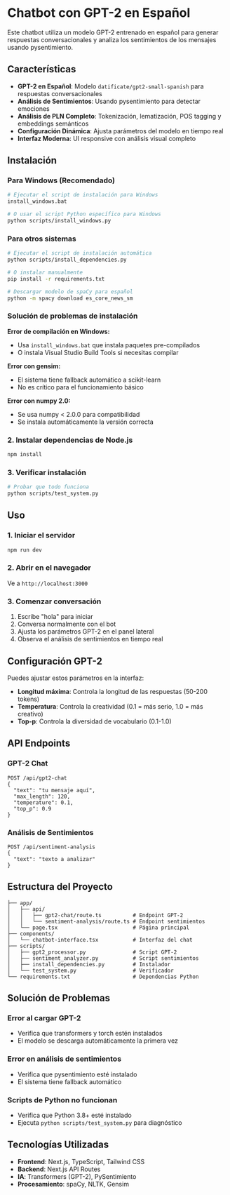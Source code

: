 # Chatbot con GPT-2 en Español

Este chatbot utiliza un modelo GPT-2 entrenado en español para generar respuestas conversacionales y analiza los sentimientos de los mensajes usando pysentimiento.

## Características

- **GPT-2 en Español**: Modelo `datificate/gpt2-small-spanish` para respuestas conversacionales
- **Análisis de Sentimientos**: Usando pysentimiento para detectar emociones
- **Análisis de PLN Completo**: Tokenización, lematización, POS tagging y embeddings semánticos
- **Configuración Dinámica**: Ajusta parámetros del modelo en tiempo real
- **Interfaz Moderna**: UI responsive con análisis visual completo

## Instalación

### Para Windows (Recomendado)

```bash
# Ejecutar el script de instalación para Windows
install_windows.bat

# O usar el script Python específico para Windows
python scripts/install_windows.py
```

### Para otros sistemas

```bash
# Ejecutar el script de instalación automática
python scripts/install_dependencies.py

# O instalar manualmente
pip install -r requirements.txt

# Descargar modelo de spaCy para español
python -m spacy download es_core_news_sm
```

### Solución de problemas de instalación

**Error de compilación en Windows:**
- Usa `install_windows.bat` que instala paquetes pre-compilados
- O instala Visual Studio Build Tools si necesitas compilar

**Error con gensim:**
- El sistema tiene fallback automático a scikit-learn
- No es crítico para el funcionamiento básico

**Error con numpy 2.0:**
- Se usa numpy < 2.0.0 para compatibilidad
- Se instala automáticamente la versión correcta

### 2. Instalar dependencias de Node.js

```bash
npm install
```

### 3. Verificar instalación

```bash
# Probar que todo funciona
python scripts/test_system.py
```

## Uso

### 1. Iniciar el servidor

```bash
npm run dev
```

### 2. Abrir en el navegador

Ve a `http://localhost:3000`

### 3. Comenzar conversación

1. Escribe "hola" para iniciar
2. Conversa normalmente con el bot
3. Ajusta los parámetros GPT-2 en el panel lateral
4. Observa el análisis de sentimientos en tiempo real

## Configuración GPT-2

Puedes ajustar estos parámetros en la interfaz:

- **Longitud máxima**: Controla la longitud de las respuestas (50-200 tokens)
- **Temperatura**: Controla la creatividad (0.1 = más serio, 1.0 = más creativo)
- **Top-p**: Controla la diversidad de vocabulario (0.1-1.0)

## API Endpoints

### GPT-2 Chat
```
POST /api/gpt2-chat
{
  "text": "tu mensaje aquí",
  "max_length": 120,
  "temperature": 0.1,
  "top_p": 0.9
}
```

### Análisis de Sentimientos
```
POST /api/sentiment-analysis
{
  "text": "texto a analizar"
}
```

## Estructura del Proyecto

```
├── app/
│   ├── api/
│   │   ├── gpt2-chat/route.ts          # Endpoint GPT-2
│   │   └── sentiment-analysis/route.ts # Endpoint sentimientos
│   └── page.tsx                        # Página principal
├── components/
│   └── chatbot-interface.tsx           # Interfaz del chat
├── scripts/
│   ├── gpt2_processor.py               # Script GPT-2
│   ├── sentiment_analyzer.py           # Script sentimientos
│   ├── install_dependencies.py         # Instalador
│   └── test_system.py                  # Verificador
└── requirements.txt                    # Dependencias Python
```

## Solución de Problemas

### Error al cargar GPT-2
- Verifica que transformers y torch estén instalados
- El modelo se descarga automáticamente la primera vez

### Error en análisis de sentimientos
- Verifica que pysentimiento esté instalado
- El sistema tiene fallback automático

### Scripts de Python no funcionan
- Verifica que Python 3.8+ esté instalado
- Ejecuta `python scripts/test_system.py` para diagnóstico

## Tecnologías Utilizadas

- **Frontend**: Next.js, TypeScript, Tailwind CSS
- **Backend**: Next.js API Routes
- **IA**: Transformers (GPT-2), PySentimiento
- **Procesamiento**: spaCy, NLTK, Gensim

